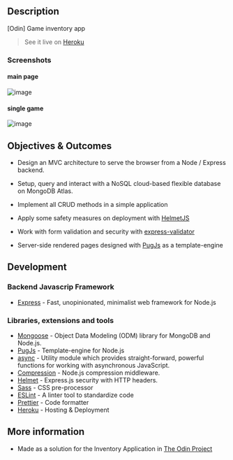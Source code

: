 ## Description

[Odin] Game inventory app

> See it live on [Heroku](https://nameless-woodland-81012.herokuapp.com/)

### Screenshots

#### main page

![image](https://user-images.githubusercontent.com/22618438/103463379-d48aea80-4d23-11eb-8b48-96064477351a.png)

#### single game

![image](https://user-images.githubusercontent.com/22618438/103463401-fbe1b780-4d23-11eb-9c75-0a0eb23b2424.png)

## Objectives & Outcomes

- Design an MVC architecture to serve the browser from a Node / Express backend.

- Setup, query and interact with a NoSQL cloud-based flexible database on MongoDB Atlas.

- Implement all CRUD methods in a simple application

- Apply some safety measures on deployment with [HelmetJS](https://helmetjs.github.io/)

- Work with form validation and security with [express-validator](https://express-validator.github.io/docs/)

- Server-side rendered pages designed with [PugJs](https://pugjs.org/) as a template-engine

## Development

### Backend Javascrip Framework

- [Express](https://expressjs.com/) - Fast, unopinionated, minimalist web framework for Node.js

### Libraries, extensions and tools

- [Mongoose](https://mongoosejs.com/) - Object Data Modeling (ODM) library for MongoDB and Node.js.
- [PugJs](https://pugjs.org/) - Template-engine for Node.js
- [async](https://www.npmjs.com/package/async) - Utility module which provides straight-forward, powerful functions for working with asynchronous JavaScript.
- [Compression](https://www.npmjs.com/package/compression) - Node.js compression middleware.
- [Helmet](https://helmetjs.github.io/) - Express.js security with HTTP headers.
- [Sass](https://sass-lang.com/) - CSS pre-processor
- [ESLint](https://eslint.org/) - A linter tool to standardize code
- [Prettier](https://prettier.io/) - Code formatter
- [Heroku](https://heroku.com/) - Hosting & Deployment

## More information

- Made as a solution for the Inventory Application in [The Odin Project](https://theodinproject.com/courses/nodejs/lessons/inventory-application)
